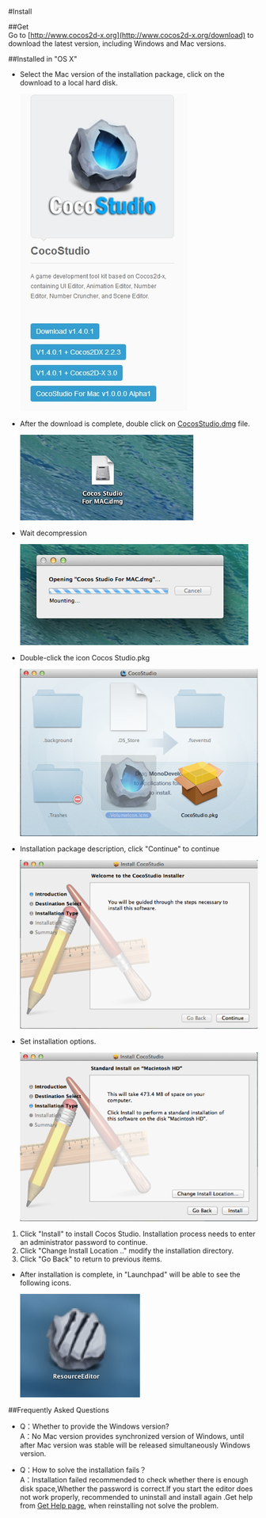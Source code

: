 #Install

##Get  
Go to [http://www.cocos2d-x.org](http://www.cocos2d-x.org/download) to download the latest version, including Windows and Mac versions.

##Installed in "OS X"

- Select the Mac version of the installation package, click on the download to a local hard disk.

  ![](./res/1.png) 

- After the download is complete, double click on [CocosStudio.dmg]() file.   

  ![](./res/2.png) 

- Wait decompression 

  ![](./res/3.png) 

- Double-click the icon Cocos Studio.pkg   

  ![](./res/4.png) 

- Installation package description, click "Continue" to continue   

  ![](./res/5.png) 

- Set installation options.  

  ![](./res/6.png) 

1. Click "Install" to install Cocos Studio. Installation process needs to enter an administrator password to continue.
2. Click "Change Install Location .." modify the installation directory.
3. Click "Go Back" to return to previous items. 
   
- After installation is complete,  in "Launchpad" will be able to see the following icons.   

  ![](./res/7.png) 

##Frequently Asked Questions
- Q：Whether to provide the Windows version?   
	A：No Mac version provides synchronized version of Windows, until after Mac version was stable will be released simultaneously Windows version.

- Q：How to solve the installation fails？    
   A：Installation failed recommended to check whether there is enough disk space,Whether the password is correct.If you start the editor does not work properly, recommended to uninstall and install again .Get help from [Get Help page](../../contact_support/zh.md), when reinstalling not solve the problem.

